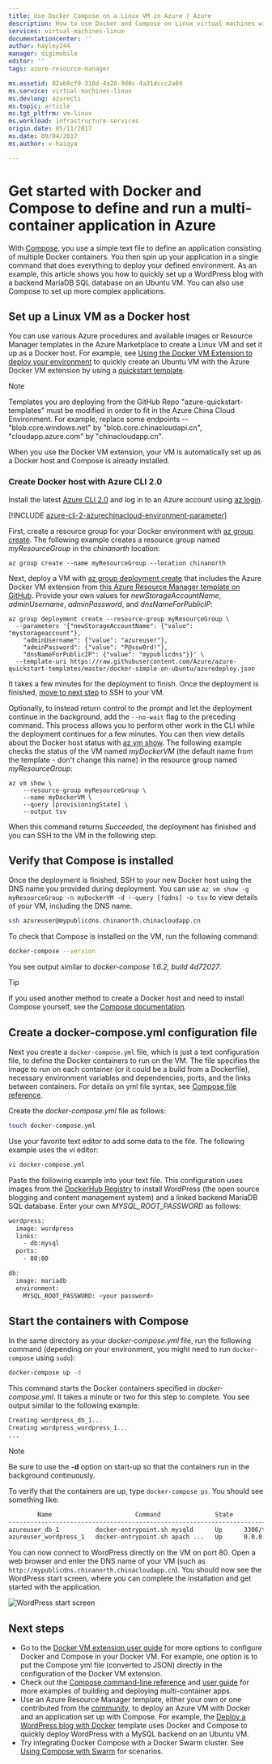 ```yaml
---
title: Use Docker Compose on a Linux VM in Azure | Azure
description: How to use Docker and Compose on Linux virtual machines with the Azure CLI
services: virtual-machines-linux
documentationcenter: ''
author: hayley244
manager: digimobile
editor: ''
tags: azure-resource-manager

ms.assetid: 02ab8cf9-318d-4a28-9d0c-4a31dccc2a84
ms.service: virtual-machines-linux
ms.devlang: azurecli
ms.topic: article
ms.tgt_pltfrm: vm-linux
ms.workload: infrastructure-services
origin.date: 05/11/2017
ms.date: 09/04/2017
ms.author: v-haiqya

---
```

# Get started with Docker and Compose to define and run a multi-container application in Azure
With [Compose](http://github.com/docker/compose), you use a simple text file to define an application consisting of multiple Docker containers. You then spin up your application in a single command that does everything to deploy your defined environment. As an example, this article shows you how to quickly set up a WordPress blog with a backend MariaDB SQL database on an Ubuntu VM. You can also use Compose to set up more complex applications.

## Set up a Linux VM as a Docker host
You can use various Azure procedures and available images or Resource Manager templates in the Azure Marketplace to create a Linux VM and set it up as a Docker host. For example, see [Using the Docker VM Extension to deploy your environment](dockerextension.md) to quickly create an Ubuntu VM with the Azure Docker VM extension by using a [quickstart template](https://github.com/Azure/azure-quickstart-templates/tree/master/docker-simple-on-ubuntu). 

>[!NOTE]
> Templates you are deploying from the GitHub Repo "azure-quickstart-templates" must be modified in order to fit in the Azure China Cloud Environment. For example, replace some endpoints -- "blob.core.windows.net" by "blob.core.chinacloudapi.cn", "cloudapp.azure.com" by "chinacloudapp.cn".

When you use the Docker VM extension, your VM is automatically set up as a Docker host and Compose is already installed.

### Create Docker host with Azure CLI 2.0
Install the latest [Azure CLI 2.0](https://docs.microsoft.com/cli/azure/install-az-cli2) and log in to an Azure account using [az login](https://docs.microsoft.com/cli/azure/#login).

[!INCLUDE [azure-cli-2-azurechinacloud-environment-parameter](../../../includes/azure-cli-2-azurechinacloud-environment-parameter.md)]

First, create a resource group for your Docker environment with [az group create](https://docs.microsoft.com/cli/azure/group#create). The following example creates a resource group named *myResourceGroup* in the *chinanorth* location:

```azurecli
az group create --name myResourceGroup --location chinanorth
```

Next, deploy a VM with [az group deployment create](https://docs.microsoft.com/cli/azure/group/deployment#create) that includes the Azure Docker VM extension from [this Azure Resource Manager template on GitHub](https://github.com/Azure/azure-quickstart-templates/tree/master/docker-simple-on-ubuntu). Provide your own values for *newStorageAccountName*, *adminUsername*, *adminPassword*, and *dnsNameForPublicIP*:

```azurecli
az group deployment create --resource-group myResourceGroup \
  --parameters '{"newStorageAccountName": {"value": "mystorageaccount"},
    "adminUsername": {"value": "azureuser"},
    "adminPassword": {"value": "P@ssw0rd!"},
    "dnsNameForPublicIP": {"value": "mypublicdns"}}' \
  --template-uri https://raw.githubusercontent.com/Azure/azure-quickstart-templates/master/docker-simple-on-ubuntu/azuredeploy.json
```

It takes a few minutes for the deployment to finish. Once the deployment is finished, [move to next step](#verify-that-compose-is-installed) to SSH to your VM. 

Optionally, to instead return control to the prompt and let the deployment continue in the background, add the `--no-wait` flag to the preceding command. This process allows you to perform other work in the CLI while the deployment continues for a few minutes. You can then view details about the Docker host status with [az vm show](https://docs.microsoft.com/cli/azure/vm#show). The following example checks the status of the VM named *myDockerVM* (the default name from the template - don't change this name) in the resource group named *myResourceGroup*:

```azurecli
az vm show \
    --resource-group myResourceGroup \
    --name myDockerVM \
    --query [provisioningState] \
    --output tsv
```

When this command returns *Succeeded*, the deployment has finished and you can SSH to the VM in the following step.

## Verify that Compose is installed
Once the deployment is finished, SSH to your new Docker host using the DNS name you provided during deployment. You can use  `az vm show -g myResourceGroup -n myDockerVM -d --query [fqdns] -o tsv` to view details of your VM, including the DNS name.

```bash
ssh azureuser@mypublicdns.chinanorth.chinacloudapp.cn
```

To check that Compose is installed on the VM, run the following command:

```bash
docker-compose --version
```

You see output similar to *docker-compose 1.6.2, build 4d72027*.

> [!TIP]
> If you used another method to create a Docker host and need to install Compose yourself, see the [Compose documentation](https://github.com/docker/compose/blob/882dc673ce84b0b29cd59b6815cb93f74a6c4134/docs/install.md).

## Create a docker-compose.yml configuration file
Next you create a `docker-compose.yml` file, which is just a text configuration file, to define the Docker containers to run on the VM. The file specifies the image to run on each container (or it could be a build from a Dockerfile), necessary environment variables and dependencies, ports, and the links between containers. For details on yml file syntax, see [Compose file reference](https://docs.docker.com/compose/compose-file/).

Create the *docker-compose.yml* file as follows:

```bash
touch docker-compose.yml
```

Use your favorite text editor to add some data to the file. The following example uses the *vi* editor:

```bash
vi docker-compose.yml
```

Paste the following example into your text file. This configuration uses images from the [DockerHub Registry](https://registry.hub.docker.com/_/wordpress/) to install WordPress (the open source blogging and content management system) and a linked backend MariaDB SQL database. Enter your own *MYSQL_ROOT_PASSWORD* as follows:

```sh
wordpress:
  image: wordpress
  links:
    - db:mysql
  ports:
    - 80:80

db:
  image: mariadb
  environment:
    MYSQL_ROOT_PASSWORD: <your password>
```

## Start the containers with Compose
In the same directory as your *docker-compose.yml* file, run the following command (depending on your environment, you might need to run `docker-compose` using `sudo`):

```bash
docker-compose up -d
```

This command starts the Docker containers specified in *docker-compose.yml*. It takes a minute or two for this step to complete. You see output similar to the following example:

```bash
Creating wordpress_db_1...
Creating wordpress_wordpress_1...
...
```

> [!NOTE]
> Be sure to use the **-d** option on start-up so that the containers run in the background continuously.

To verify that the containers are up, type `docker-compose ps`. You should see something like:

```bash
        Name                       Command               State         Ports
-----------------------------------------------------------------------------------
azureuser_db_1          docker-entrypoint.sh mysqld      Up      3306/tcp
azureuser_wordpress_1   docker-entrypoint.sh apach ...   Up      0.0.0.0:80->80/tcp
```

You can now connect to WordPress directly on the VM on port 80. Open a web browser and enter the DNS name of your VM (such as `http://mypublicdns.chinanorth.chinacloudapp.cn`). You should now see the WordPress start screen, where you can complete the installation and get started with the application.

![WordPress start screen][wordpress_start]

## Next steps
* Go to the [Docker VM extension user guide](https://github.com/Azure/azure-docker-extension/blob/master/README.md) for more options to configure Docker and Compose in your Docker VM. For example, one option is to put the Compose yml file (converted to JSON) directly in the configuration of the Docker VM extension.
* Check out the [Compose command-line reference](http://docs.docker.com/compose/reference/) and [user guide](http://docs.docker.com/compose/) for more examples of building and deploying multi-container apps.
* Use an Azure Resource Manager template, either your own or one contributed from the [community](https://github.com/Azure/azure-quickstart-templates/), to deploy an Azure VM with Docker and an application set up with Compose. For example, the [Deploy a WordPress blog with Docker](https://github.com/Azure/azure-quickstart-templates/tree/master/docker-wordpress-mysql) template uses Docker and Compose to quickly deploy WordPress with a MySQL backend on an Ubuntu VM.
* Try integrating Docker Compose with a Docker Swarm cluster. See
  [Using Compose with Swarm](https://docs.docker.com/compose/swarm/) for scenarios.

<!--Image references-->

[wordpress_start]: media/docker-compose-quickstart/WordPress.png
<!--Update_Description: update cli sample-->